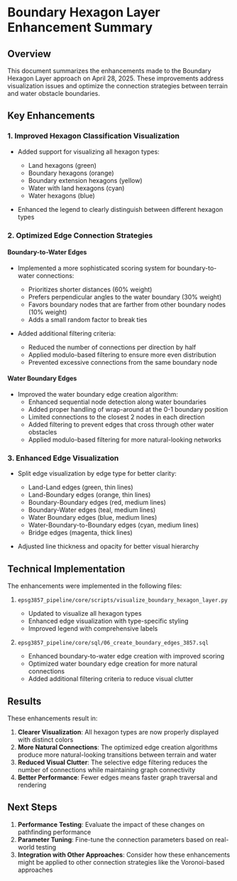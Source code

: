 # Boundary Hexagon Layer Enhancement Summary

## Overview

This document summarizes the enhancements made to the Boundary Hexagon Layer approach on April 28, 2025. These improvements address visualization issues and optimize the connection strategies between terrain and water obstacle boundaries.

## Key Enhancements

### 1. Improved Hexagon Classification Visualization

- Added support for visualizing all hexagon types:
  - Land hexagons (green)
  - Boundary hexagons (orange)
  - Boundary extension hexagons (yellow)
  - Water with land hexagons (cyan)
  - Water hexagons (blue)

- Enhanced the legend to clearly distinguish between different hexagon types

### 2. Optimized Edge Connection Strategies

#### Boundary-to-Water Edges

- Implemented a more sophisticated scoring system for boundary-to-water connections:
  - Prioritizes shorter distances (60% weight)
  - Prefers perpendicular angles to the water boundary (30% weight)
  - Favors boundary nodes that are farther from other boundary nodes (10% weight)
  - Adds a small random factor to break ties

- Added additional filtering criteria:
  - Reduced the number of connections per direction by half
  - Applied modulo-based filtering to ensure more even distribution
  - Prevented excessive connections from the same boundary node

#### Water Boundary Edges

- Improved the water boundary edge creation algorithm:
  - Enhanced sequential node detection along water boundaries
  - Added proper handling of wrap-around at the 0-1 boundary position
  - Limited connections to the closest 2 nodes in each direction
  - Added filtering to prevent edges that cross through other water obstacles
  - Applied modulo-based filtering for more natural-looking networks

### 3. Enhanced Edge Visualization

- Split edge visualization by edge type for better clarity:
  - Land-Land edges (green, thin lines)
  - Land-Boundary edges (orange, thin lines)
  - Boundary-Boundary edges (red, medium lines)
  - Boundary-Water edges (teal, medium lines)
  - Water Boundary edges (blue, medium lines)
  - Water-Boundary-to-Boundary edges (cyan, medium lines)
  - Bridge edges (magenta, thick lines)

- Adjusted line thickness and opacity for better visual hierarchy

## Technical Implementation

The enhancements were implemented in the following files:

1. `epsg3857_pipeline/core/scripts/visualize_boundary_hexagon_layer.py`
   - Updated to visualize all hexagon types
   - Enhanced edge visualization with type-specific styling
   - Improved legend with comprehensive labels

2. `epsg3857_pipeline/core/sql/06_create_boundary_edges_3857.sql`
   - Enhanced boundary-to-water edge creation with improved scoring
   - Optimized water boundary edge creation for more natural connections
   - Added additional filtering criteria to reduce visual clutter

## Results

These enhancements result in:

1. **Clearer Visualization**: All hexagon types are now properly displayed with distinct colors
2. **More Natural Connections**: The optimized edge creation algorithms produce more natural-looking transitions between terrain and water
3. **Reduced Visual Clutter**: The selective edge filtering reduces the number of connections while maintaining graph connectivity
4. **Better Performance**: Fewer edges means faster graph traversal and rendering

## Next Steps

1. **Performance Testing**: Evaluate the impact of these changes on pathfinding performance
2. **Parameter Tuning**: Fine-tune the connection parameters based on real-world testing
3. **Integration with Other Approaches**: Consider how these enhancements might be applied to other connection strategies like the Voronoi-based approaches
